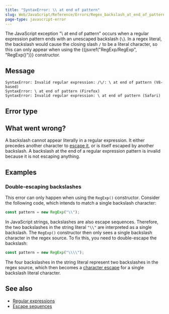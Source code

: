 ```yaml
---
title: "SyntaxError: \\ at end of pattern"
slug: Web/JavaScript/Reference/Errors/Regex_backslash_at_end_of_pattern
page-type: javascript-error
---
```




The JavaScript exception "\ at end of pattern" occurs when a regular expression pattern ends with an unescaped backslash (`\`). In a regex literal, the backslash would cause the closing slash `/` to be a literal character, so this can only appear when using the {{jsxref("RegExp/RegExp", "RegExp()")}} constructor.

## Message

```plain
SyntaxError: Invalid regular expression: /\/: \ at end of pattern (V8-based)
SyntaxError: \ at end of pattern (Firefox)
SyntaxError: Invalid regular expression: \ at end of pattern (Safari)
```

## Error type



## What went wrong?

A backslash cannot appear literally in a regular expression. It either precedes another character to [escape it](/Web/JavaScript/Reference/Regular_expressions#escape_sequences), or is itself escaped by another backslash. A backslash at the end of a regular expression pattern is invalid because it is not escaping anything.

## Examples

### Double-escaping backslashes

This error can only happen when using the `RegExp()` constructor. Consider the following code, which intends to match a single backslash character:

```js example-bad
const pattern = new RegExp("\\");
```

In JavaScript strings, backslashes are also escape sequences. Therefore, the two backslashes in the string literal `"\\"` are interpreted as a single backslash. The `RegExp()` constructor then only sees a single backslash character in the regex source. To fix this, you need to double-escape the backslash:

```js example-good
const pattern = new RegExp("\\\\");
```

The four backslashes in the string literal represent two backslashes in the regex source, which then becomes a [character escape](/Web/JavaScript/Reference/Regular_expressions/Character_escape) for a single backslash literal character.

## See also

- [Regular expressions](/Web/JavaScript/Reference/Regular_expressions)
- [Escape sequences](/Web/JavaScript/Reference/Regular_expressions#escape_sequences)
